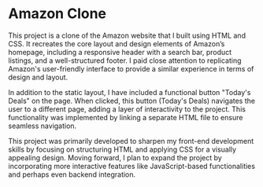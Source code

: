 # Amazon Clone

This project is a clone of the Amazon website that I built using HTML and CSS. It recreates the core layout and design elements of Amazon’s homepage, including a responsive header with a search bar, product listings, and a well-structured footer. I paid close attention to replicating Amazon's user-friendly interface to provide a similar experience in terms of design and layout.

In addition to the static layout, I have included a functional button "Today's Deals" on the page. When clicked, this button (Today's Deals) navigates the user to a different page, adding a layer of interactivity to the project. This functionality was implemented by linking a separate HTML file to ensure seamless navigation.

This project was primarily developed to sharpen my front-end development skills by focusing on structuring HTML and applying CSS for a visually appealing design. Moving forward, I plan to expand the project by incorporating more interactive features like JavaScript-based functionalities and perhaps even backend integration.
